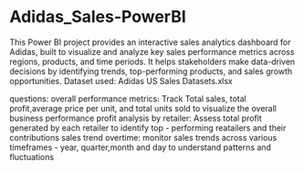 # Adidas_Sales-PowerBI
This Power BI project provides an interactive sales analytics dashboard for Adidas, built to visualize and analyze key sales performance metrics across regions, products, and time periods. It helps stakeholders make data-driven decisions by identifying trends, top-performing products, and sales growth opportunities.
Dataset used: Adidas US Sales Datasets.xlsx


questions:
overall performance metrics: Track Total sales, total profit,average price per unit, and total units sold to visualize the overall business performance
profit analysis by retailer: Assess total profit generated by each retailer to identify top - performing reatailers and their contributions
sales trend overtime: monitor sales trends across various timeframes - year, quarter,month and day to understand patterns and fluctuations
